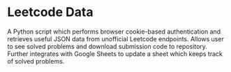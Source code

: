 # Leetcode Data

A Python script which performs browser cookie-based authentication and retrieves useful JSON data from unofficial
Leetcode endpoints. Allows user to see solved problems and download submission code to repository.
Further integrates with Google Sheets to update a sheet which keeps track of solved problems.